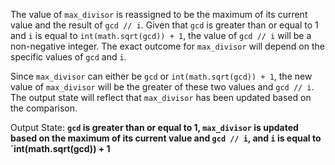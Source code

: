 The value of `max_divisor` is reassigned to be the maximum of its current value and the result of `gcd // i`. Given that `gcd` is greater than or equal to 1 and `i` is equal to `int(math.sqrt(gcd)) + 1`, the value of `gcd // i` will be a non-negative integer. The exact outcome for `max_divisor` will depend on the specific values of `gcd` and `i`. 

Since `max_divisor` can either be `gcd` or `int(math.sqrt(gcd)) + 1`, the new value of `max_divisor` will be the greater of these two values and `gcd // i`. The output state will reflect that `max_divisor` has been updated based on the comparison.

Output State: **`gcd` is greater than or equal to 1, `max_divisor` is updated based on the maximum of its current value and `gcd // i`, and `i` is equal to `int(math.sqrt(gcd)) + 1**